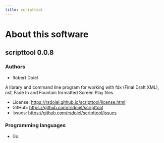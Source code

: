 ```yaml
---
title: scripttool
---
```


About this software
===================

scripttool 0.0.8
----------------

### Authors

- Robert Doiel

A library and command line program for working with fdx (Final Draft XML), osf, Fade In and Fountain formatted Screen Play files.


- License: https://rsdoiel.github.io/scripttool/license.html
- GitHub: https://github.com/rsdoiel/scripttool
- Issues: https://github.com/rsdoiel/scripttool/issues


### Programming languages

- Go



